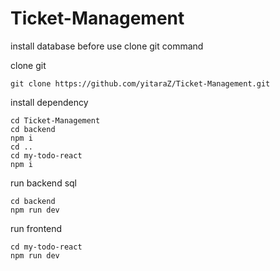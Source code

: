 ﻿# Ticket-Management

 install database before use clone git command

clone git

    git clone https://github.com/yitaraZ/Ticket-Management.git
    
install dependency

    cd Ticket-Management
    cd backend
    npm i
    cd ..
    cd my-todo-react
    npm i
    
run backend sql 

    cd backend
    npm run dev
    
run frontend

    cd my-todo-react
    npm run dev
